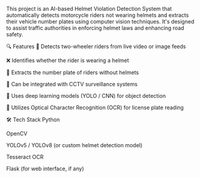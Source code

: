 This project is an AI-based Helmet Violation Detection System that automatically detects motorcycle riders not wearing helmets and extracts their vehicle number plates using computer vision techniques. It's designed to assist traffic authorities in enforcing helmet laws and enhancing road safety.

🔍 Features
🚦 Detects two-wheeler riders from live video or image feeds

❌ Identifies whether the rider is wearing a helmet

🔢 Extracts the number plate of riders without helmets

📸 Can be integrated with CCTV surveillance systems

🧠 Uses deep learning models (YOLO / CNN) for object detection

🔡 Utilizes Optical Character Recognition (OCR) for license plate reading

🛠️ Tech Stack
Python

OpenCV

YOLOv5 / YOLOv8 (or custom helmet detection model)

Tesseract OCR

Flask (for web interface, if any)
